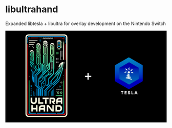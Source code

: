 # libultrahand
Expanded libtesla + libultra for overlay development on the Nintendo Switch

![libultrahand Logo](.pics/libultrahand.png)

